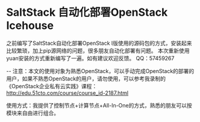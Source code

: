 # SaltStack 自动化部署OpenStack Icehouse
  之前编写了SaltStack自动化部署OpenStack I版使用的源码包的方式，安装起来比较繁琐，加上pip源网络的问题，很多朋友自动化部署有问题。
  本次重新使用yuan安装的方式重新编写了一遍。如有建议欢迎反馈。 QQ：57459267
  
  -- 注意：本文的使用对象为熟悉OpenStack，可以手动完成OpenStack的部署的用户，如果不熟悉OpenStack的用户，请勿使用，可以参考我录制的《OpenStack企业私有云实践》课程： http://edu.51cto.com/course/course_id-2187.html

使用方式：我提供了控制节点+计算节点+All-In-One的方式，熟悉的朋友可以按模块来自由进行组合。
  
